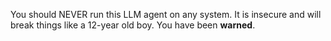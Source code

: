You should NEVER run this LLM agent on any system. It is insecure and will break things like a 12-year old boy. 
You have been **warned**.